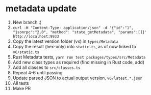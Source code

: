 # metadata update

1. New branch :)
2. `curl -H "Content-Type: application/json" -d '{"id":"1", "jsonrpc":"2.0", "method": "state_getMetadata", "params":[]}' http://localhost:9933`
3. Copy the latest version folder (vx) in `types/Metadata` 
3. Copy the result (hex-only) into `static.ts`, as of now linked to `v6/static.ts`
4. Rust Metadata tests, `yarn run test packages/types/src/Metadata`
5. Add new class types as required (find missing in Rust code, add)
6. Add all classes to `src/classes.ts`
7. Repeat 4-6 until passing
8. Update parsed JSON to actual output version, `v6/latest.*.json`
9. All tests
10. Make PR
